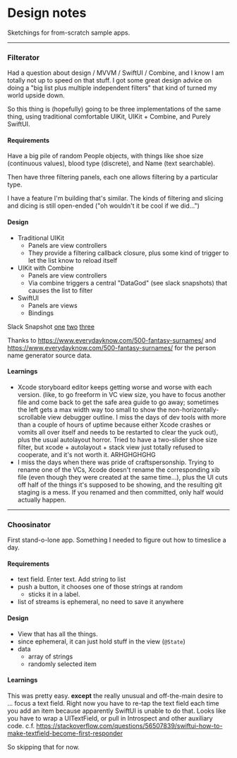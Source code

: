 # Design notes

Sketchings for from-scratch sample apps.


----------
### Filterator

Had a question about design / MVVM / SwiftUI / Combine, and I know I am totally 
not up to speed on that stuff.  I got some great design advice on doing a "big list
plus multiple independent filters" that kind of turned my world upside down.

So this thing is (hopefully) going to be three implementations of the same thing, using
traditional comfortable UIKit, UIKit + Combine, and Purely SwiftUI.

#### Requirements

Have a big pile of random People objects, with things like shoe size (continuous
values), blood type (discrete), and Name (text searchable).

Then have three filtering panels, each one allows filtering by a particular type.

I have a feature I'm building that's similar. The kinds of filtering and slicing and
dicing is still open-ended ("oh wouldn't it be cool if we did...")


#### Design

* Traditional UIKit
    - Panels are view controllers
    - They provide a filtering callback closure, plus some kind of trigger to let the
      list know to reload itself
* UIKit with Combine
    - Panels are view controllers
    - Via combine triggers a central "DataGod" (see slack snapshots) that causes
      the list to filter
* SwiftUI
    - Panels are views
    - Bindings

Slack Snapshot [one](assets/thing1.png) [two](assets/thing2.png) [three](assets/thing3.png)

Thanks to https://www.everydayknow.com/500-fantasy-surnames/ and 
https://www.everydayknow.com/500-fantasy-surnames/ for the person name generator
source data.

#### Learnings

* Xcode storyboard editor keeps getting worse and worse with each
  version.  (like, to go freeform in VC view size, you have to focus
  another file and come back to get the safe area guide to go away;
  sometimes the left gets a max width way too small to show the
  non-horizontally-scrollable view debugger outline.  I miss the days
  of dev tools with more than a couple of hours of uptime because either Xcode crashes
  or vomits all over itself and needs to be restarted to clear the yuck out), plus the
  usual autolayout horror. Tried to have a two-slider shoe size
  filter, but xcode + autolayout + stack view just totally refused to
  cooperate, and it's not worth it.  ARHGHGHGHG
* I miss the days when there was pride of craftspersonship.  Trying to rename one of
  the VCs, Xcode doesn't rename the corresponding xib file (even though they were created
  at the same time...), plus the UI cuts off half of the things it's supposed to be
  showing, and the resulting git staging is a mess.  If you renamed and then committed,
  only half would actually happen.



----------------------------------------

### Choosinator

First stand-o-lone app.  Something I needed to figure out how to timeslice a day.


#### Requirements


- text field.  Enter text.  Add string to list
- push a button, it chooses one of those strings at random
  - sticks it in a label.
- list of streams is ephemeral, no need to save it anywhere

#### Design

* View that has all the things.
* since ephemeral, it can just hold stuff in the view (`@State`)
* data
  - array of strings
  - randomly selected item

#### Learnings

This was pretty easy.  **except** the really unusual and off-the-main desire
to ... focus a text field.  Right now you have to re-tap the text field each
time you add an item because apparently SwiftUI is unable to do that. Looks
like you have to wrap a UITextField, or pull in Introspect and other auxiliary
code.  c.f. https://stackoverflow.com/questions/56507839/swiftui-how-to-make-textfield-become-first-responder

So skipping that for now.


